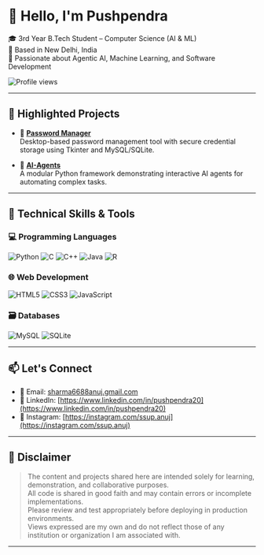 # 👋 Hello, I'm Pushpendra

🎓 3rd Year B.Tech Student – Computer Science (AI & ML)  
📍 Based in New Delhi, India  
🔬 Passionate about Agentic AI, Machine Learning, and Software Development

![Profile views](https://komarev.com/ghpvc/?username=Anujsharmmaaa&label=Profile%20views&color=0e75b6&style=flat)

---

## 🚀 Highlighted Projects

- 🔐 [**Password Manager**](https://github.com/No1Gaurav/Password_Manager)  
  Desktop-based password management tool with secure credential storage using Tkinter and MySQL/SQLite.

- 🤖 [**AI-Agents**](https://github.com/No1Gaurav/AI-Agents)  
  A modular Python framework demonstrating interactive AI agents for automating complex tasks.

---

## 🧠 Technical Skills & Tools

### 💻 Programming Languages
![Python](https://img.shields.io/badge/Python-3776AB?style=flat&logo=python&logoColor=white)
![C](https://img.shields.io/badge/C-00599C?style=flat&logo=c&logoColor=white)
![C++](https://img.shields.io/badge/C++-00599C?style=flat&logo=cplusplus&logoColor=white)
![Java](https://img.shields.io/badge/Java-007396?style=flat&logo=java&logoColor=white)
![R](https://img.shields.io/badge/R-276DC3?style=flat&logo=r&logoColor=white)

### 🌐 Web Development
![HTML5](https://img.shields.io/badge/HTML-E34F26?style=flat&logo=html5&logoColor=white)
![CSS3](https://img.shields.io/badge/CSS-1572B6?style=flat&logo=css3&logoColor=white)
![JavaScript](https://img.shields.io/badge/JavaScript-F7DF1E?style=flat&logo=javascript&logoColor=black)

### 🗃 Databases
![MySQL](https://img.shields.io/badge/MySQL-4479A1?style=flat&logo=mysql&logoColor=white)
![SQLite](https://img.shields.io/badge/SQLite-003B57?style=flat&logo=sqlite&logoColor=white)

---

## 📫 Let's Connect

- 📧 Email: [sharma6688anuj.gmail.com](sharma6688anuj.gmail.com)  
- 🔗 LinkedIn: [https://www.linkedin.com/in/pushpendra20](https://www.linkedin.com/in/pushpendra20)  
- 📸 Instagram: [https://instagram.com/ssup.anuj](https://instagram.com/ssup.anuj)

---

## 📜 Disclaimer

> The content and projects shared here are intended solely for learning, demonstration, and collaborative purposes.  
> All code is shared in good faith and may contain errors or incomplete implementations.  
> Please review and test appropriately before deploying in production environments.  
> Views expressed are my own and do not reflect those of any institution or organization I am associated with.

---

